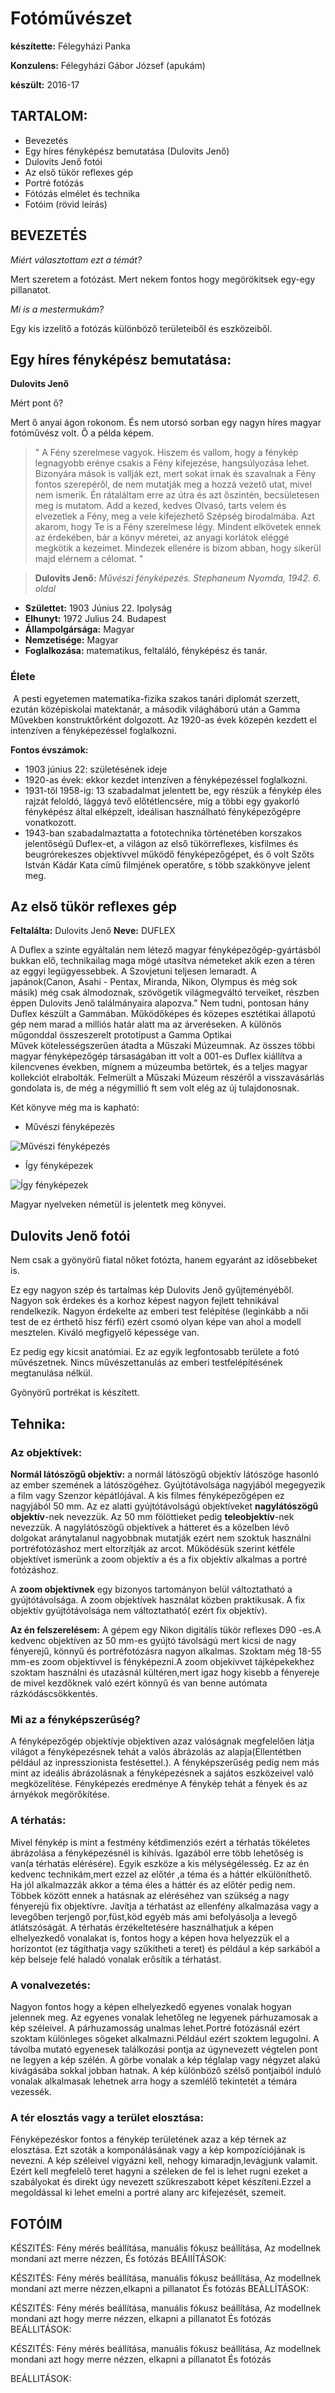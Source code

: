 Fotóművészet
============

**készítette:** Félegyházi Panka

**Konzulens:** Félegyházi Gábor József (apukám)

**készült:** 2016-17

TARTALOM:
----------------

- Bevezetés
- Egy híres fényképész bemutatása (Dulovits Jenő)
- Dulovits Jenő fotói
- Az első tükör reflexes gép
- Portré fotózás
- Fótózás elmélet és technika
- Fotóim (rövid leírás)


BEVEZETÉS
---------
*Miért választottam ezt a témát?*

Mert szeretem a fotózást. Mert nekem fontos hogy megörökitsek egy-egy pillanatot.

*Mi is a mestermukám?*

Egy kis izzelítő a fotózás különböző területeiből és eszközeiből.


Egy híres fényképész bemutatása:
--------------------------------

**Dulovits Jenő**

Mért pont ő?

Mert ő anyai ágon rokonom. És nem utorsó sorban egy nagyn híres magyar fotóművész volt. Ő a példa képem.


> " A Fény szerelmese vagyok. Hiszem és vallom, hogy a fénykép legnagyobb erénye csakis a Fény kifejezése, hangsúlyozása lehet. Bizonyára mások is vallják ezt, mert sokat írnak és szavalnak a Fény fontos szerepéről, de nem mutatják meg a hozzá vezető utat, mivel nem ismerik. Én rátaláltam erre az útra és azt őszintén, becsületesen meg is mutatom. Add a kezed, kedves Olvasó, tarts velem és elvezetlek a Fény, meg a vele kifejezhető Szépség birodalmába. Azt akarom, hogy Te is a Fény szerelmese légy. Mindent elkövetek ennek az érdekében, bár a könyv méretei, az anyagi korlátok eléggé megkötik a kezeimet. Mindezek ellenére is bízom abban, hogy sikerül majd elérnem a célomat. "

> **Dulovits Jenő:** *Művészi fényképezés. Stephaneum Nyomda, 1942. 6. oldal*


- **Születtet:** 1903 Június 22. Ipolyság
- **Elhunyt:** 1972 Julius 24. Budapest
-	**Állampolgársága:** Magyar
-	**Nemzetisége:** Magyar
-	**Foglalkozása:** matematikus, feltaláló, fényképész és tanár.

### Élete

 A pesti egyetemen matematika-fizika szakos tanári diplomát szerzett, ezután középiskolai matektanár, a második világháború után a Gamma Művekben konstruktőrként dolgozott. Az 1920-as évek közepén kezdett el intenzíven a fényképezéssel foglalkozni.


**Fontos évszámok:**

- 1903 június 22: születésének ideje
- 1920-as évek: ekkor kezdet intenzíven a fényképezéssel foglalkozni.
- 1931-től 1958-ig: 13  szabadalmat jelentett be, egy részük a fénykép éles rajzát feloldó, lággyá tevő előtétlencsére, míg a többi egy gyakorló fényképész által elképzelt, ideálisan használható fényképezőgépre vonatkozott.
- 1943-ban szabadalmaztatta a fototechnika történetében korszakos jelentőségű Duflex-et, a világon az első tükörreflexes, kisfilmes és beugrórekeszes objektívvel működő fényképezőgépet, és ő volt Szőts István Kádár Kata című filmjének operatőre, s több szakkönyve jelent meg.



Az első tükör reflexes gép
--------------------

**Feltalálta:** Dulovits Jenő
**Neve:** DUFLEX


A Duflex a szinte egyáltalán nem létező magyar fényképezőgép-gyártásból bukkan elő, technikailag maga mögé utasítva  németeket akik ezen a téren az eggyi legügyessebbek. A Szovjetuni teljesen lemaradt. A japánok(Canon, Asahi - Pentax, Miranda, Nikon, Olympus és még sok másik) még csak álmodoznak, szövögetik világmegváltó terveiket, részben éppen Dulovits Jenő találmányaira alapozva.”
 Nem tudni, pontosan hány Duflex készült a Gammában. Működőképes és közepes esztétikai állapotú gép nem marad a milliós határ alatt ma az árveréseken. A különös műgonddal összeszerelt prototípust a Gamma Optikai Művek kötelességszerűen átadta a Műszaki Múzeumnak. Az összes többi magyar fényképezőgép társaságában itt volt a 001-es Duflex kiállítva a kilencvenes években, mígnem a múzeumba betörtek, és a teljes magyar kollekciót elrabolták. Felmerült a Műszaki Múzeum részéről a visszavásárlás gondolata is, de még a négymillió ft sem volt elég  az új tulajdonosnak.


Két könyve még ma is kapható:

- Művészi fényképezés   

![Művészi fényképezés](img/muveszi-fenykepezes.jpeg)

- Így fényképezek   

![Így fényképezek](img/igy-fenykepezek.jpeg)


Magyar nyelveken németül is jelentetk meg könyvei.



Dulovits Jenő fotói
-------------------

Nem csak a gyönyörű fiatal nőket fotózta, hanem egyaránt az idősebbeket is.


Ez egy nagyon szép és tartalmas kép Dulovits Jenő gyűjteményéből. Nagyon sok érdekes és a korhoz képest nagyon fejlett tehnikával rendelkezik. Nagyon érdekelte az emberi test felépítése (leginkább a női test de ez érthető hisz férfi) ezért csomó olyan képe van ahol a modell mesztelen. Kiváló megfigyelő képessége van.



Ez pedig egy kicsit anatómiai. Ez az egyik legfontosabb területe a fotó művészetnek. Nincs művészettanulás az emberi testfelépítésének megtanulása nélkül.

Gyönyörű portrékat is készített.



Tehnika:
--------


### Az objektívek:

**Normál látószögű objektív:** a normál látószögű objektív látószöge hasonló az ember szemének a látószögéhez. Gyújtótávolsága nagyjából megegyezik a film vagy Szenzor képátlójával. A kis filmes fényképezőgépen ez nagyjából 50 mm. Az ez alatti gyújtótávolságú objektíveket **nagylátószögű objektív**-nek nevezzük. Az 50 mm fölöttieket pedig **teleobjektív**-nek nevezzük. A nagylátószögű objektívek a hátteret és a közelben lévő dolgokat aránytalanul nagyobbnak mutatják ezért nem szoktuk használni portréfotózáshoz mert eltorzítják az arcot. Működésük szerint kétféle objektívet ismerünk a zoom objektív a és a fix objektív alkalmas a portré fotózáshoz.

A **zoom objektívnek** egy bizonyos tartományon belül változtatható a gyújtótávolsága. A zoom objektívek használat közben praktikusak. A fix objektív gyújtótávolsága nem változtatható( ezért fix objektív). 

**Az én felszerelésem:** A gépem egy Nikon digitális tükör reflexes D90 -es.A kedvenc objektíven az 50 mm-es gyújtó távolságú mert kicsi de nagy fényerejű, könnyű és portréfotózásra nagyon alkalmas. Szoktam még 18-55 mm-es zoom objektívvel is fényképezni.A zoom objekívvet tájképekekhez szoktam használni és utazásnál kültéren,mert igaz hogy kisebb a fényereje de mivel kezdőknek való ezért könnyű és van benne autómata rázkódáscsökkentés.




### Mi az a fényképszerűség?

A fényképezőgép objektívje objektíven azaz valóságnak megfelelően látja világot a fényképezésnek tehát a valós ábrázolás az alapja(Ellentétben például az inpresszionista festésettel.). A fényképszerűség pedig nem más mint az ideális ábrázolásnak a fényképezésnek a sajátos eszközeivel való megközelítése. Fényképezés eredménye A fénykép tehát a fények és az árnyékok megörőkítése.


### A térhatás:

Mivel fénykép is mint a festmény kétdimenziós ezért a térhatás tökéletes ábrázolása a fényképezésnél is kihívás. Igazából erre több lehetőség is van(a térhatás elérésére). Egyik eszköze a kis mélységélesség. Ez az én kedvenc technikám,mert ezzel az előtér ,a téma és a háttér elkülöníthető. Ha jól alkalmazzák akkor a téma éles a háttér és az előtér pedig nem. Többek között ennek a hatásnak az eléréséhez van szükség a nagy fényerejü fix objektívre. Javítja a térhatást az ellenfény alkalmazása vagy a levegőben terjengő por,füst,köd egyéb más ami befolyásolja a levegő átlátszóságát. A térhatás érzékeltetésére használhatjuk a képen elhelyezkedő vonalakat is, fontos hogy a képen hova helyezzük el a horizontot (ez tágíthatja vagy szűkítheti a teret) és például a kép sarkából a kép belseje felé haladó vonalak erősítik a térhatást.


### A vonalvezetés:

Nagyon fontos hogy a képen elhelyezkedő egyenes vonalak hogyan jelennek meg. Az egyenes vonalak lehetőleg ne legyenek párhuzamosak a kép széleivel. A párhuzamosság unalmas lehet.Portré fotózásnál ezért szoktam különleges sögeket alkalmazni.Például ezért szoktem legugolni. A távolba mutató egyenesek találkozási pontja az úgynevezett végtelen pont ne legyen a kép szélén. A görbe vonalak a kép téglalap vagy négyzet alakú kivágásába sokkal jobban hatnak. A kép különböző szélső pontjaiból induló vonalak alkalmasak lehetnek arra hogy a szemlélő tekintetét a témára vezessék.


### A tér elosztás vagy a terület elosztása:

Fényképezéskor fontos a fénykép területének azaz a kép térnek az elosztása. Ezt szoták a komponálásának vagy a kép kompozíciójának is nevezni. A kép széleivel vigyázni kell, nehogy kimaradjn,levágjunk valamit. Ezért kell megfelelő teret hagyni a széleken de fel is lehet rugni ezeket a szabályokat és direkt úgy nevezett szűkreszabott képet készíteni.Ezzel a megoldással ki lehet emelni a portré alany arc kifejezését, szemeit.


FOTÓIM
------

KÉSZITÉS:
	Fény mérés beállítása, manuális fókusz beállítása,
	Az modellnek mondani azt merre nézzen,
	És fotózás
                           BEÁIIÍTÁSOK:





KÉSZITÉS:
Fény mérés beállítása, manuális fókusz beállítása,
Az modellnek mondani azt merre nézzen,elkapni a pillanatot
És fotózás
BEÁLLÍTÁSOK:


KÉSZITÉS:
Fény mérés beállítása, manuális fókusz beállítása,
Az modellnek mondani azt hogy merre nézzen,
elkapni a pillanatot
És fotózás
BEÁLLITÁSOK:


KÉSZITÉS:
Fény mérés beállítása, manuális fókusz beállítása,
Az modellnek mondani azt hogy merre nézzen,
elkapni a pillanatot
És fotózás

BEÁLLITÁSOK:
